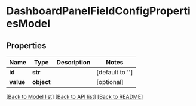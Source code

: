 # DashboardPanelFieldConfigPropertiesModel

## Properties
Name | Type | Description | Notes
------------ | ------------- | ------------- | -------------
**id** | **str** |  | [default to '']
**value** | **object** |  | [optional] 

[[Back to Model list]](../README.md#documentation-for-models) [[Back to API list]](../README.md#documentation-for-api-endpoints) [[Back to README]](../README.md)


